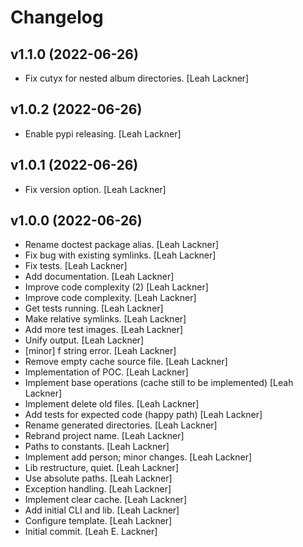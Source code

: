 Changelog
=========


v1.1.0 (2022-06-26)
-------------------
- Fix cutyx for nested album directories. [Leah Lackner]


v1.0.2 (2022-06-26)
-------------------
- Enable pypi releasing. [Leah Lackner]


v1.0.1 (2022-06-26)
-------------------
- Fix version option. [Leah Lackner]


v1.0.0 (2022-06-26)
-------------------
- Rename doctest package alias. [Leah Lackner]
- Fix bug with existing symlinks. [Leah Lackner]
- Fix tests. [Leah Lackner]
- Add documentation. [Leah Lackner]
- Improve code complexity (2) [Leah Lackner]
- Improve code complexity. [Leah Lackner]
- Get tests running. [Leah Lackner]
- Make relative symlinks. [Leah Lackner]
- Add more test images. [Leah Lackner]
- Unify output. [Leah Lackner]
- [minor] f string error. [Leah Lackner]
- Remove empty cache source file. [Leah Lackner]
- Implementation of POC. [Leah Lackner]
- Implement base operations (cache still to be implemented) [Leah
  Lackner]
- Implement delete old files. [Leah Lackner]
- Add tests for expected code (happy path) [Leah Lackner]
- Rename generated directories. [Leah Lackner]
- Rebrand project name. [Leah Lackner]
- Paths to constants. [Leah Lackner]
- Implement add person; minor changes. [Leah Lackner]
- Lib restructure, quiet. [Leah Lackner]
- Use absolute paths. [Leah Lackner]
- Exception handling. [Leah Lackner]
- Implement clear cache. [Leah Lackner]
- Add initial CLI and lib. [Leah Lackner]
- Configure template. [Leah Lackner]
- Initial commit. [Leah E. Lackner]


